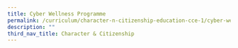 ```yaml
---
title: Cyber Wellness Programme
permalink: /curriculum/character-n-citizenship-education-cce-1/cyber-wellness-programme/
description: ""
third_nav_title: Character & Citizenship
---
```

